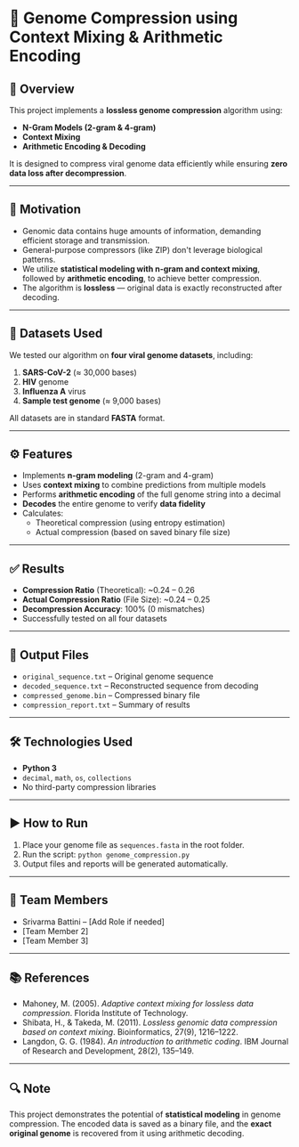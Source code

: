 # 🧬 Genome Compression using Context Mixing & Arithmetic Encoding

## 📌 Overview
This project implements a **lossless genome compression** algorithm using:

- **N-Gram Models (2-gram & 4-gram)**
- **Context Mixing**
- **Arithmetic Encoding & Decoding**

It is designed to compress viral genome data efficiently while ensuring **zero data loss after decompression**.

---

## 🎯 Motivation

- Genomic data contains huge amounts of information, demanding efficient storage and transmission.
- General-purpose compressors (like ZIP) don't leverage biological patterns.
- We utilize **statistical modeling with n-gram and context mixing**, followed by **arithmetic encoding**, to achieve better compression.
- The algorithm is **lossless** — original data is exactly reconstructed after decoding.

---

## 📂 Datasets Used

We tested our algorithm on **four viral genome datasets**, including:

1. **SARS-CoV-2** (≈ 30,000 bases)
2. **HIV** genome
3. **Influenza A** virus
4. **Sample test genome** (≈ 9,000 bases)

All datasets are in standard **FASTA** format.

---

## ⚙️ Features

- Implements **n-gram modeling** (2-gram and 4-gram)
- Uses **context mixing** to combine predictions from multiple models
- Performs **arithmetic encoding** of the full genome string into a decimal
- **Decodes** the entire genome to verify **data fidelity**
- Calculates:
  - Theoretical compression (using entropy estimation)
  - Actual compression (based on saved binary file size)

---

## ✅ Results

- **Compression Ratio** (Theoretical): ~0.24 – 0.26
- **Actual Compression Ratio** (File Size): ~0.24 – 0.25
- **Decompression Accuracy**: 100% (0 mismatches)
- Successfully tested on all four datasets

---

## 📁 Output Files

- `original_sequence.txt` – Original genome sequence
- `decoded_sequence.txt` – Reconstructed sequence from decoding
- `compressed_genome.bin` – Compressed binary file
- `compression_report.txt` – Summary of results

---

## 🛠 Technologies Used

- **Python 3**
- `decimal`, `math`, `os`, `collections`
- No third-party compression libraries

---

## ▶️ How to Run

1. Place your genome file as `sequences.fasta` in the root folder.
2. Run the script: `python genome_compression.py`
3. Output files and reports will be generated automatically.

---

## 👥 Team Members

- Srivarma Battini – [Add Role if needed]
- [Team Member 2]
- [Team Member 3]

---

## 📚 References

- Mahoney, M. (2005). *Adaptive context mixing for lossless data compression*. Florida Institute of Technology.
- Shibata, H., & Takeda, M. (2011). *Lossless genomic data compression based on context mixing*. Bioinformatics, 27(9), 1216–1222.
- Langdon, G. G. (1984). *An introduction to arithmetic coding*. IBM Journal of Research and Development, 28(2), 135–149.

---

## 🔍 Note

This project demonstrates the potential of **statistical modeling** in genome compression. The encoded data is saved as a binary file, and the **exact original genome** is recovered from it using arithmetic decoding.


